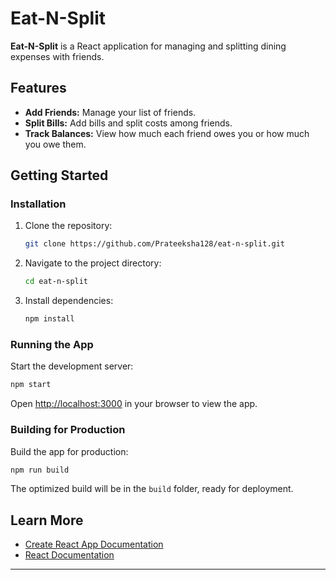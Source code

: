 # Eat-N-Split

**Eat-N-Split** is a React application for managing and splitting dining expenses with friends.

## Features

- **Add Friends:** Manage your list of friends.
- **Split Bills:** Add bills and split costs among friends.
- **Track Balances:** View how much each friend owes you or how much you owe them.

## Getting Started

### Installation

1. Clone the repository:

   ```bash
   git clone https://github.com/Prateeksha128/eat-n-split.git
   ```

2. Navigate to the project directory:

   ```bash
   cd eat-n-split
   ```

3. Install dependencies:

   ```bash
   npm install
   ```

### Running the App

Start the development server:

```bash
npm start
```

Open [http://localhost:3000](http://localhost:3000) in your browser to view the app.

### Building for Production

Build the app for production:

```bash
npm run build
```

The optimized build will be in the `build` folder, ready for deployment.

## Learn More

- [Create React App Documentation](https://facebook.github.io/create-react-app/docs/getting-started)
- [React Documentation](https://reactjs.org/)

---
